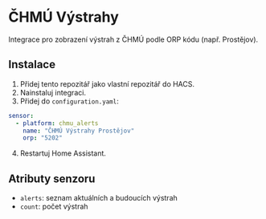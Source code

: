 # ČHMÚ Výstrahy

Integrace pro zobrazení výstrah z ČHMÚ podle ORP kódu (např. Prostějov).

## Instalace

1. Přidej tento repozitář jako vlastní repozitář do HACS.
2. Nainstaluj integraci.
3. Přidej do `configuration.yaml`:

```yaml
sensor:
  - platform: chmu_alerts
    name: "ČHMÚ Výstrahy Prostějov"
    orp: "5202"
```

4. Restartuj Home Assistant.

## Atributy senzoru

- `alerts`: seznam aktuálních a budoucích výstrah
- `count`: počet výstrah
